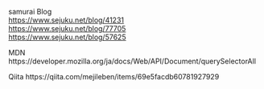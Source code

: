 samurai Blog<br>
https://www.sejuku.net/blog/41231<br>
https://www.sejuku.net/blog/77705<br>
https://www.sejuku.net/blog/57625<br>
<p>
MDN<br>
https://developer.mozilla.org/ja/docs/Web/API/Document/querySelectorAll<br>
<p>
Qiita    
https://qiita.com/mejileben/items/69e5facdb60781927929<br>
